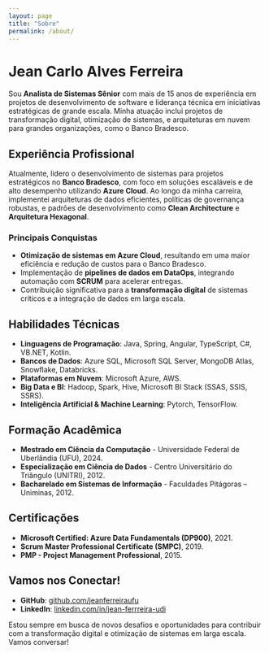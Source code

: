 ```yaml
---
layout: page
title: "Sobre"
permalink: /about/
---
```


# Jean Carlo Alves Ferreira

Sou **Analista de Sistemas Sênior** com mais de 15 anos de experiência em projetos de desenvolvimento de software e liderança técnica em iniciativas estratégicas de grande escala. Minha atuação inclui projetos de transformação digital, otimização de sistemas, e arquiteturas em nuvem para grandes organizações, como o Banco Bradesco.

## Experiência Profissional

Atualmente, lidero o desenvolvimento de sistemas para projetos estratégicos no **Banco Bradesco**, com foco em soluções escaláveis e de alto desempenho utilizando **Azure Cloud**. Ao longo da minha carreira, implementei arquiteturas de dados eficientes, políticas de governança robustas, e padrões de desenvolvimento como **Clean Architecture** e **Arquitetura Hexagonal**.

### Principais Conquistas
- **Otimização de sistemas em Azure Cloud**, resultando em uma maior eficiência e redução de custos para o Banco Bradesco.
- Implementação de **pipelines de dados em DataOps**, integrando automação com **SCRUM** para acelerar entregas.
- Contribuição significativa para a **transformação digital** de sistemas críticos e a integração de dados em larga escala.

## Habilidades Técnicas

- **Linguagens de Programação**: Java, Spring, Angular, TypeScript, C#, VB.NET, Kotlin.
- **Bancos de Dados**: Azure SQL, Microsoft SQL Server, MongoDB Atlas, Snowflake, Databricks.
- **Plataformas em Nuvem**: Microsoft Azure, AWS.
- **Big Data e BI**: Hadoop, Spark, Hive, Microsoft BI Stack (SSAS, SSIS, SSRS).
- **Inteligência Artificial & Machine Learning**: Pytorch, TensorFlow.

## Formação Acadêmica

- **Mestrado em Ciência da Computação** - Universidade Federal de Uberlândia (UFU), 2024.
- **Especialização em Ciência de Dados** - Centro Universitário do Triângulo (UNITRI), 2012.
- **Bacharelado em Sistemas de Informação** - Faculdades Pitágoras – Uniminas, 2012.

## Certificações

- **Microsoft Certified: Azure Data Fundamentals (DP900)**, 2021.
- **Scrum Master Professional Certificate (SMPC)**, 2019.
- **PMP - Project Management Professional**, 2015.

## Vamos nos Conectar!

- **GitHub**: [github.com/jeanferreiraufu](https://github.com/jeanferreiraufu)
- **LinkedIn**: [linkedin.com/in/jean-ferrreira-udi](https://www.linkedin.com/in/jean-ferrreira-udi)

Estou sempre em busca de novos desafios e oportunidades para contribuir com a transformação digital e otimização de sistemas em larga escala. Vamos conversar!

